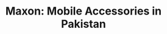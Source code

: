 ---
title: "Maxon: Mobile Accessories in Pakistan"
url: /karachi/maxon-mobile-accessories-in-pakistan/
shop: mobile phone
---